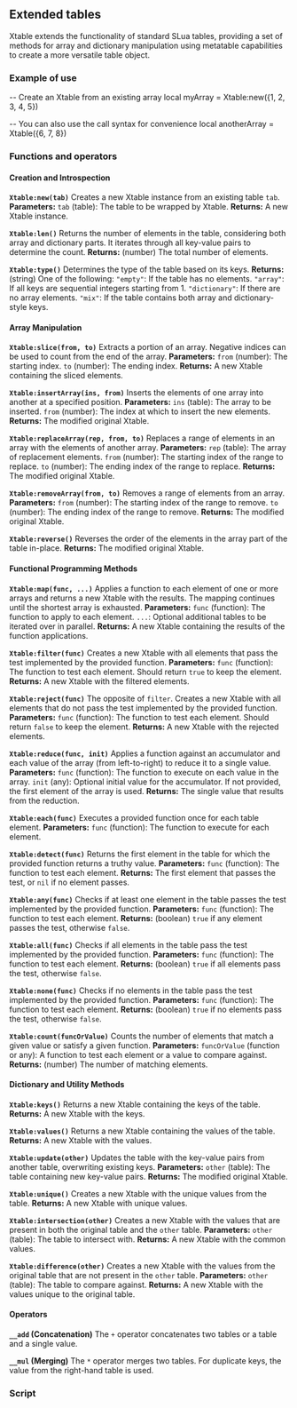 ## Extended tables

Xtable extends the functionality of standard SLua tables, providing a set of methods for array and dictionary manipulation using metatable capabilities to create a more versatile table object.

### Example of use

-- Create an Xtable from an existing array
local myArray = Xtable:new({1, 2, 3, 4, 5})

-- You can also use the call syntax for convenience
local anotherArray = Xtable({6, 7, 8})

### Functions and operators

#### Creation and Introspection

**`Xtable:new(tab)`**
Creates a new Xtable instance from an existing table `tab`.
  **Parameters:**
    `tab` (table): The table to be wrapped by Xtable.
  **Returns:** A new Xtable instance.

**`Xtable:len()`**
Returns the number of elements in the table, considering both array and dictionary parts. It iterates through all key-value pairs to determine the count.
  **Returns:** (number) The total number of elements.

**`Xtable:type()`**
Determines the type of the table based on its keys.
  **Returns:** (string) One of the following:
    `"empty"`: If the table has no elements.
    `"array"`: If all keys are sequential integers starting from 1.
    `"dictionary"`: If there are no array elements.
    `"mix"`: If the table contains both array and dictionary-style keys.

#### Array Manipulation

**`Xtable:slice(from, to)`**
Extracts a portion of an array. Negative indices can be used to count from the end of the array.
  **Parameters:**
    `from` (number): The starting index.
    `to` (number): The ending index.
  **Returns:** A new Xtable containing the sliced elements.

**`Xtable:insertArray(ins, from)`**
Inserts the elements of one array into another at a specified position.
  **Parameters:**
    `ins` (table): The array to be inserted.
    `from` (number): The index at which to insert the new elements.
  **Returns:** The modified original Xtable.

**`Xtable:replaceArray(rep, from, to)`**
Replaces a range of elements in an array with the elements of another array.
  **Parameters:**
    `rep` (table): The array of replacement elements.
    `from` (number): The starting index of the range to replace.
    `to` (number): The ending index of the range to replace.
  **Returns:** The modified original Xtable.

**`Xtable:removeArray(from, to)`**
Removes a range of elements from an array.
  **Parameters:**
    `from` (number): The starting index of the range to remove.
    `to` (number): The ending index of the range to remove.
  **Returns:** The modified original Xtable.

**`Xtable:reverse()`**
Reverses the order of the elements in the array part of the table in-place.
  **Returns:** The modified original Xtable.

#### Functional Programming Methods

**`Xtable:map(func, ...)`**
Applies a function to each element of one or more arrays and returns a new Xtable with the results. The mapping continues until the shortest array is exhausted.
  **Parameters:**
    `func` (function): The function to apply to each element.
    `...`: Optional additional tables to be iterated over in parallel.
  **Returns:** A new Xtable containing the results of the function applications.

**`Xtable:filter(func)`**
Creates a new Xtable with all elements that pass the test implemented by the provided function.
  **Parameters:**
    `func` (function): The function to test each element. Should return `true` to keep the element.
  **Returns:** A new Xtable with the filtered elements.

**`Xtable:reject(func)`**
The opposite of `filter`. Creates a new Xtable with all elements that do not pass the test implemented by the provided function.
  **Parameters:**
    `func` (function): The function to test each element. Should return `false` to keep the element.
  **Returns:** A new Xtable with the rejected elements.

**`Xtable:reduce(func, init)`**
Applies a function against an accumulator and each value of the array (from left-to-right) to reduce it to a single value.
  **Parameters:**
    `func` (function): The function to execute on each value in the array.
    `init` (any): Optional initial value for the accumulator. If not provided, the first element of the array is used.
  **Returns:** The single value that results from the reduction.

**`Xtable:each(func)`**
Executes a provided function once for each table element.
  **Parameters:**
    `func` (function): The function to execute for each element.

**`Xtable:detect(func)`**
Returns the first element in the table for which the provided function returns a truthy value.
  **Parameters:**
    `func` (function): The function to test each element.
  **Returns:** The first element that passes the test, or `nil` if no element passes.

**`Xtable:any(func)`**
Checks if at least one element in the table passes the test implemented by the provided function.
  **Parameters:**
    `func` (function): The function to test each element.
  **Returns:** (boolean) `true` if any element passes the test, otherwise `false`.

**`Xtable:all(func)`**
Checks if all elements in the table pass the test implemented by the provided function.
  **Parameters:**
    `func` (function): The function to test each element.
  **Returns:** (boolean) `true` if all elements pass the test, otherwise `false`.

**`Xtable:none(func)`**
Checks if no elements in the table pass the test implemented by the provided function.
  **Parameters:**
    `func` (function): The function to test each element.
  **Returns:** (boolean) `true` if no elements pass the test, otherwise `false`.

**`Xtable:count(funcOrValue)`**
Counts the number of elements that match a given value or satisfy a given function.
  **Parameters:**
    `funcOrValue` (function or any): A function to test each element or a value to compare against.
  **Returns:** (number) The number of matching elements.

#### Dictionary and Utility Methods

**`Xtable:keys()`**
Returns a new Xtable containing the keys of the table.
  **Returns:** A new Xtable with the keys.

**`Xtable:values()`**
Returns a new Xtable containing the values of the table.
  **Returns:** A new Xtable with the values.

**`Xtable:update(other)`**
Updates the table with the key-value pairs from another table, overwriting existing keys.
  **Parameters:**
    `other` (table): The table containing new key-value pairs.
  **Returns:** The modified original Xtable.

**`Xtable:unique()`**
Creates a new Xtable with the unique values from the table.
  **Returns:** A new Xtable with unique values.

**`Xtable:intersection(other)`**
Creates a new Xtable with the values that are present in both the original table and the `other` table.
  **Parameters:**
    `other` (table): The table to intersect with.
  **Returns:** A new Xtable with the common values.

**`Xtable:difference(other)`**
Creates a new Xtable with the values from the original table that are not present in the `other` table.
  **Parameters:**
    `other` (table): The table to compare against.
  **Returns:** A new Xtable with the values unique to the original table.

#### Operators

**`__add` (Concatenation)**
The `+` operator concatenates two tables or a table and a single value.

**`__mul` (Merging)**
The `*` operator merges two tables. For duplicate keys, the value from the right-hand table is used.

### Script


